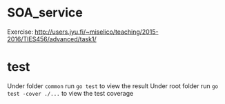 # SOA_service
Exercise: http://users.jyu.fi/~miselico/teaching/2015-2016/TIES456/advanced/task1/

# test
Under folder `common` run `go test` to view the result
Under root folder run `go test -cover ./...` to view the test coverage